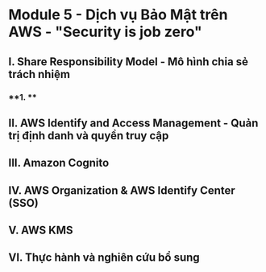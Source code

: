 # **Module 5 - Dịch vụ Bảo Mật trên AWS** - "Security is job zero"
## **I. Share Responsibility Model - Mô hình chia sẻ trách nhiệm**
### **1. **

## **II. AWS Identify and Access Management - Quản trị định danh và quyền truy cập**


## **III. Amazon Cognito**


## **IV. AWS Organization & AWS Identify Center (SSO)**


## **V. AWS KMS**


## **VI. Thực hành và nghiên cứu bổ sung**
